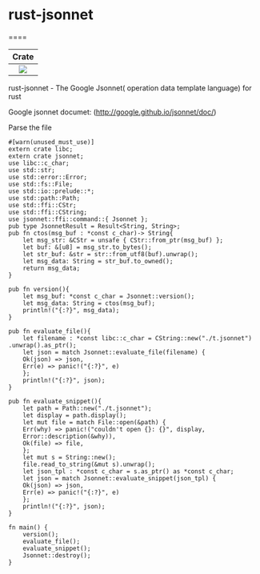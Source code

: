 # rust-jsonnet
====

|Crate|
|:------:|
|[![](https://img.shields.io/badge/cargo.io-0.1.0-orange.svg)](https://crates.io/crates/jsonnet)|


rust-jsonnet - The Google Jsonnet( operation data template language) for rust

Google jsonnet documet: (http://google.github.io/jsonnet/doc/)

Parse the file

```
#[warn(unused_must_use)]
extern crate libc;
extern crate jsonnet;
use libc::c_char;
use std::str;
use std::error::Error;
use std::fs::File;
use std::io::prelude::*;
use std::path::Path;
use std::ffi::CStr;
use std::ffi::CString;
use jsonnet::ffi::command::{ Jsonnet };
pub type JsonnetResult = Result<String, String>;
pub fn ctos(msg_buf : *const c_char)-> String{
    let msg_str: &CStr = unsafe { CStr::from_ptr(msg_buf) };
    let buf: &[u8] = msg_str.to_bytes();
    let str_buf: &str = str::from_utf8(buf).unwrap();
    let msg_data: String = str_buf.to_owned();
    return msg_data;
}

pub fn version(){
    let msg_buf: *const c_char = Jsonnet::version();
    let msg_data: String = ctos(msg_buf);
    println!("{:?}", msg_data);
}

pub fn evaluate_file(){  
    let filename : *const libc::c_char = CString::new("./t.jsonnet") .unwrap().as_ptr();
    let json = match Jsonnet::evaluate_file(filename) {
    Ok(json) => json,
    Err(e) => panic!("{:?}", e)
    };
    println!("{:?}", json);
}

pub fn evaluate_snippet(){
    let path = Path::new("./t.jsonnet");
    let display = path.display();
    let mut file = match File::open(&path) {
    Err(why) => panic!("couldn't open {}: {}", display,
    Error::description(&why)),
    Ok(file) => file,
    };
    let mut s = String::new();
    file.read_to_string(&mut s).unwrap();
    let json_tpl : *const c_char = s.as_ptr() as *const c_char;
    let json = match Jsonnet::evaluate_snippet(json_tpl) {
    Ok(json) => json,
    Err(e) => panic!("{:?}", e)
    };
    println!("{:?}", json);
}

fn main() {
    version();
    evaluate_file();
    evaluate_snippet();
    Jsonnet::destroy();
}
```
